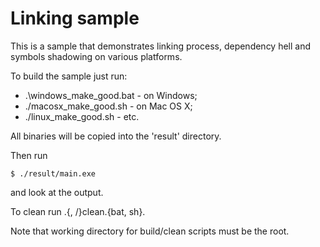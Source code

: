 Linking sample
=============

This is a sample that demonstrates linking process,
dependency hell and symbols shadowing on various
platforms.

To build the sample just run:
* .\windows_make_good.bat - on Windows;
* ./macosx_make_good.sh - on Mac OS X;
* ./linux_make_good.sh - etc.

All binaries will be copied into the 'result' directory.

Then run
```
$ ./result/main.exe
```
and look at the output.

To clean run .{\, /}clean.{bat, sh}.

Note that working directory for build/clean scripts
must be the root.
